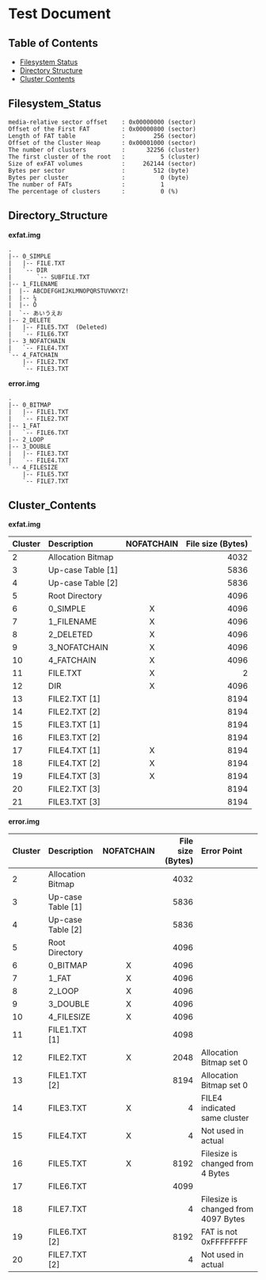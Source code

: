 # Test Document

## Table of Contents

- [Filesystem Status](#Filesystem_Status)
- [Directory Structure](#Directory_Structure)
- [Cluster Contents](#Cluster_Contents)

## Filesystem_Status

```
media-relative sector offset    : 0x00000000 (sector)
Offset of the First FAT         : 0x00000800 (sector)
Length of FAT table             :        256 (sector)
Offset of the Cluster Heap      : 0x00001000 (sector)
The number of clusters          :      32256 (cluster)
The first cluster of the root   :          5 (cluster)
Size of exFAT volumes           :     262144 (sector)
Bytes per sector                :        512 (byte)
Bytes per cluster               :          0 (byte)
The number of FATs              :          1
The percentage of clusters      :          0 (%)
```

## Directory_Structure

**exfat.img**

```
.
|-- 0_SIMPLE
|   |-- FILE.TXT
|   `-- DIR
|       `-- SUBFILE.TXT
|-- 1_FILENAME
|  |-- ABCDEFGHIJKLMNOPQRSTUVWXYZ!
|  |-- ¼
|  |-- Ō
|  `-- あいうえお
|-- 2_DELETE
|   |-- FILE5.TXT  (Deleted)
|   `-- FILE6.TXT
|-- 3_NOFATCHAIN
|   `-- FILE4.TXT
`-- 4_FATCHAIN
    |-- FILE2.TXT
    `-- FILE3.TXT
```

**error.img**

```
.
|-- 0_BITMAP
|   |-- FILE1.TXT
|   `-- FILE2.TXT
|-- 1_FAT
|   `-- FILE6.TXT
|-- 2_LOOP
|-- 3_DOUBLE
|   |-- FILE3.TXT
|   `-- FILE4.TXT
`-- 4_FILESIZE
    |-- FILE5.TXT
    `-- FILE7.TXT
```


## Cluster_Contents

**exfat.img**

| Cluster | Description       | NOFATCHAIN | File size (Bytes) |
| :------ | :---------------- | :--------: | ----------------: |
| 2       | Allocation Bitmap |            | 4032              |
| 3       | Up-case Table [1] |            | 5836              |
| 4       | Up-case Table [2] |            | 5836              |
| 5       | Root Directory    |            | 4096              |
| 6       | 0\_SIMPLE         | X          | 4096              |
| 7       | 1\_FILENAME       | X          | 4096              |
| 8       | 2\_DELETED        | X          | 4096              |
| 9       | 3\_NOFATCHAIN     | X          | 4096              |
| 10      | 4\_FATCHAIN       | X          | 4096              |
| 11      | FILE.TXT          | X          |    2              |
| 12      | DIR               | X          | 4096              |
| 13      | FILE2.TXT [1]     |            | 8194              |
| 14      | FILE2.TXT [2]     |            | 8194              |
| 15      | FILE3.TXT [1]     |            | 8194              |
| 16      | FILE3.TXT [2]     |            | 8194              |
| 17      | FILE4.TXT [1]     | X          | 8194              |
| 18      | FILE4.TXT [2]     | X          | 8194              |
| 19      | FILE4.TXT [3]     | X          | 8194              |
| 20      | FILE2.TXT [3]     |            | 8194              |
| 21      | FILE3.TXT [3]     |            | 8194              |

**error.img**

| Cluster | Description       | NOFATCHAIN | File size (Bytes) | Error Point                         |
| :------ | :---------------- | :--------: | ----------------: | :---------------------------------- |
| 2       | Allocation Bitmap |            | 4032              |                                     |
| 3       | Up-case Table [1] |            | 5836              |                                     |
| 4       | Up-case Table [2] |            | 5836              |                                     |
| 5       | Root Directory    |            | 4096              |                                     |
| 6       | 0\_BITMAP         | X          | 4096              |                                     |
| 7       | 1\_FAT            | X          | 4096              |                                     |
| 8       | 2\_LOOP           | X          | 4096              |                                     |
| 9       | 3\_DOUBLE         | X          | 4096              |                                     |
| 10      | 4\_FILESIZE       | X          | 4096              |                                     |
| 11      | FILE1.TXT [1]     |            | 4098              |                                     |
| 12      | FILE2.TXT         | X          | 2048              | Allocation Bitmap set 0             |
| 13      | FILE1.TXT [2]     |            | 8194              | Allocation Bitmap set 0             |
| 14      | FILE3.TXT         | X          | 4                 | FILE4 indicated same cluster        |
| 15      | FILE4.TXT         | X          | 4                 | Not used in actual                  |
| 16      | FILE5.TXT         | X          | 8192              | Filesize is changed from 4 Bytes    |
| 17      | FILE6.TXT         |            | 4099              |                                     |
| 18      | FILE7.TXT         |            | 4                 | Filesize is changed from 4097 Bytes |
| 19      | FILE6.TXT [2]     |            | 8192              | FAT is not 0xFFFFFFFF               |
| 20      | FILE7.TXT [2]     |            | 4                 | Not used in actual                  |

